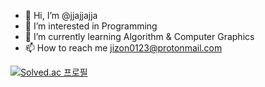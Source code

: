 - 👋 Hi, I’m @jjajjajja
- 👀 I’m interested in Programming
- 🌱 I’m currently learning Algorithm & Computer Graphics
- 📫 How to reach me jizon0123@protonmail.com

[![Solved.ac 프로필](http://mazassumnida.wtf/api/v2/generate_badge?boj=jizon)](https://solved.ac/jizon)

